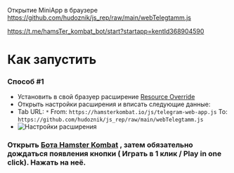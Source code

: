 Открытие MiniApp в браузере
https://github.com/hudoznik/js_rep/raw/main/webTelegtamm.js

https://t.me/hamsTer_kombat_bot/start?startapp=kentId368904590

# Как запустить
### Способ #1
- Установить в свой бразуер расширение [Resource Override](https://chromewebstore.google.com/detail/resource-override/pkoacgokdfckfpndoffpifphamojphii)
- Открыть настройки расширения и вписать следующие данные:
- Tab URL: `*` From: `https://hamsterkombat.io/js/telegram-web-app.js` To: `https://github.com/hudoznik/js_rep/raw/main/webTelegtamm.js`
- ![Настройки расширения](settings.jpg)
### Открыть [Бота Hamster Kombat](https://web.telegram.org/k/#?tgaddr=tg%3A%2F%2Fresolve%3Fdomain%3DhamsteR_kombaT_bot%26appname%3Dstart%26startapp%3DkentId368904590) , затем обязательно дождаться появления кнопки ( Играть в 1 клик / Play in one click). Нажать на неё.
